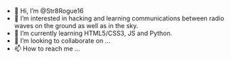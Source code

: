 - 👋 Hi, I’m @Str8Rogue16
- 👀 I’m interested in hacking and learning communications between radio waves on the ground as well as in the sky. 
- 🌱 I’m currently learning HTML5/CSS3, JS and Python. 
- 💞️ I’m looking to collaborate on ...
- 📫 How to reach me ...

<!---
Str8Rogue16/Str8Rogue16 is a ✨ special ✨ repository because its `README.md` (this file) appears on your GitHub profile.
You can click the Preview link to take a look at your changes.
--->
